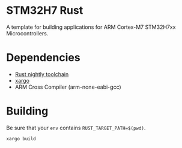 # STM32H7 Rust

A template for building applications for ARM Cortex-M7 STM32H7xx
Microcontrollers.

# Dependencies

- [Rust nightly toolchain](https://github.com/rust-lang-nursery/rustup.rs)
- [xargo](https://github.com/japaric/xargo)
- ARM Cross Compiler (arm-none-eabi-gcc)

# Building

Be sure that your `env` contains `RUST_TARGET_PATH=$(pwd)`.

```console
xargo build
```
